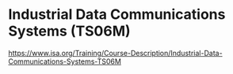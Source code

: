 # Industrial Data Communications Systems (TS06M)

https://www.isa.org/Training/Course-Description/Industrial-Data-Communications-Systems-TS06M